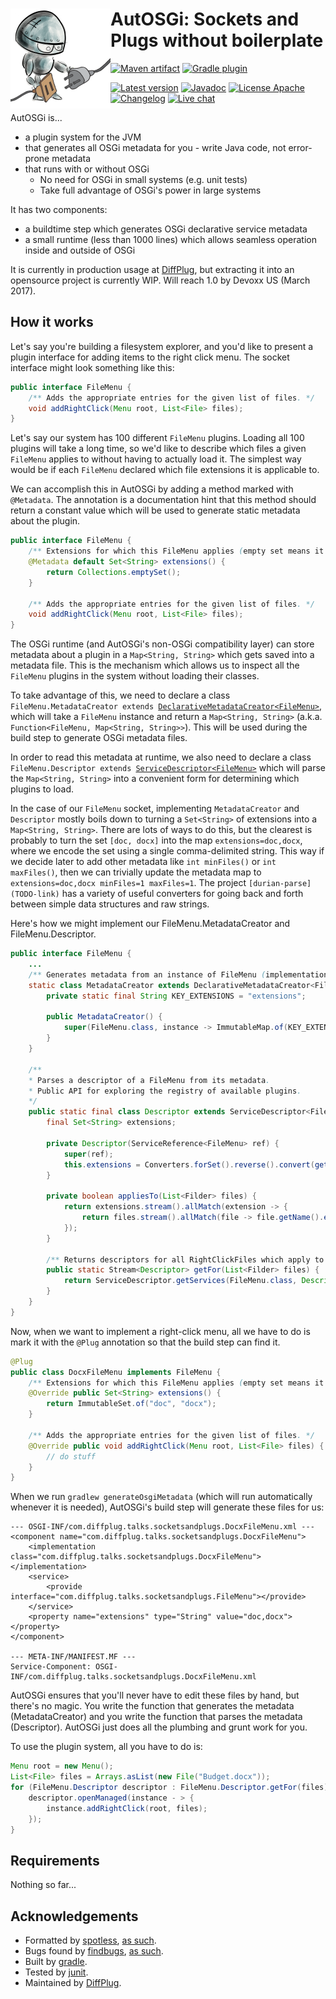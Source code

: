 # <img align="left" src="_images/logo_160.png"> AutOSGi: Sockets and Plugs without boilerplate

<!---freshmark shields
output = [
	link(shield('Maven artifact', 'mavenCentral', '{{group}}:{{name}}', 'blue'), 'https://bintray.com/{{org}}/opensource/{{name}}/view'),
	link(shield('Gradle plugin', 'plugins.gradle.org', 'com.diffplug.gradle.autosgi', 'blue'), 'https://plugins.gradle.org/plugin/com.diffplug.gradle.autosgi'),
	'',
	link(shield('Latest version', 'latest', '{{stable}}', 'brightgreen'), 'https://github.com/{{org}}/{{name}}/releases/latest'),
	link(shield('Javadoc', 'javadoc', 'OK', 'brightgreen'), 'https://{{org}}.github.io/{{name}}/javadoc/{{stable}}/'),
	link(shield('License Apache', 'license', 'Apache', 'brightgreen'), 'https://tldrlegal.com/license/apache-license-2.0-(apache-2.0)'),
	link(shield('Changelog', 'changelog', '{{version}}', 'brightgreen'), 'CHANGES.md'),
	// link(image('Travis CI', 'https://travis-ci.org/{{org}}/{{name}}.svg?branch=master'), 'https://travis-ci.org/{{org}}/{{name}}'),
	link(shield('Live chat', 'gitter', 'live chat', 'brightgreen'), 'https://gitter.im/diffplug/autosgi')
	].join('\n');
-->
[![Maven artifact](https://img.shields.io/badge/mavenCentral-com.diffplug.autosgi%3Aautosgi-blue.svg)](https://bintray.com/diffplug/opensource/autosgi/view)
[![Gradle plugin](https://img.shields.io/badge/plugins.gradle.org-com.diffplug.gradle.autosgi-blue.svg)](https://plugins.gradle.org/plugin/com.diffplug.gradle.autosgi)

[![Latest version](https://img.shields.io/badge/latest-unreleased-brightgreen.svg)](https://github.com/diffplug/autosgi/releases/latest)
[![Javadoc](https://img.shields.io/badge/javadoc-OK-brightgreen.svg)](https://diffplug.github.io/autosgi/javadoc/unreleased/)
[![License Apache](https://img.shields.io/badge/license-Apache-brightgreen.svg)](https://tldrlegal.com/license/apache-license-2.0-(apache-2.0))
[![Changelog](https://img.shields.io/badge/changelog-unreleased-brightgreen.svg)](CHANGES.md)
[![Live chat](https://img.shields.io/badge/gitter-live_chat-brightgreen.svg)](https://gitter.im/diffplug/autosgi)
<!---freshmark /shields -->

<!---freshmark javadoc
output = prefixDelimiterReplace(input, 'https://{{org}}.github.io/{{name}}/javadoc/', '/', stable);
-->

AutOSGi is...

- a plugin system for the JVM
- that generates all OSGi metadata for you - write Java code, not error-prone metadata
- that runs with or without OSGi
	+ No need for OSGi in small systems (e.g. unit tests)
	+ Take full advantage of OSGi's power in large systems

It has two components:

- a buildtime step which generates OSGi declarative service metadata
- a small runtime (less than 1000 lines) which allows seamless operation inside and outside of OSGi

It is currently in production usage at [DiffPlug](https://www.diffplug.com), but extracting it into an opensource project is currently WIP.  Will reach 1.0 by Devoxx US (March 2017).

## How it works

Let's say you're building a filesystem explorer, and you'd like to present a plugin interface for adding items to the right click menu.  The socket interface might look something like this:

```java
public interface FileMenu {
	/** Adds the appropriate entries for the given list of files. */
	void addRightClick(Menu root, List<File> files);
}
```

Let's say our system has 100 different `FileMenu` plugins.  Loading all 100 plugins will take a long time, so we'd like to describe which files a given `FileMenu` applies to without having to actually load it.  The simplest way would be if each `FileMenu` declared which file extensions it is applicable to.

We can accomplish this in AutOSGi by adding a method marked with `@Metadata`.  The annotation is a documentation hint that this method should return a constant value which will be used to generate static metadata about the plugin.

```java
public interface FileMenu {
	/** Extensions for which this FileMenu applies (empty set means it applies to all extensions). */
	@Metadata default Set<String> extensions() {
		return Collections.emptySet();
	}

	/** Adds the appropriate entries for the given list of files. */
	void addRightClick(Menu root, List<File> files);
}
```

The OSGi runtime (and AutOSGi's non-OSGi compatibility layer) can store metadata about a plugin in a `Map<String, String>` which gets saved into a metadata file.  This is the mechanism which allows us to inspect all the `FileMenu` plugins in the system without loading their classes.

To take advantage of this, we need to declare a class `FileMenu.MetadataCreator extends `[`DeclarativeMetadataCreator<FileMenu>`](TODO-javadoc), which will take a `FileMenu` instance and return a `Map<String, String>` (a.k.a. `Function<FileMenu, Map<String, String>>`).  This will be used during the build step to generate OSGi metadata files.

In order to read this metadata at runtime, we also need to declare a class `FileMenu.Descriptor extends `[`ServiceDescriptor<FileMenu>`](TODO-javadoc) which will parse the `Map<String, String>` into a convenient form for determining which plugins to load.

In the case of our `FileMenu` socket, implementing `MetadataCreator` and `Descriptor` mostly boils down to turning a `Set<String>` of extensions into a `Map<String, String>`.  There are lots of ways to do this, but the clearest is probably to turn the set `[doc, docx]` into the map `extensions=doc,docx`, where we encode the set using a single comma-delimited string.  This way if we decide later to add other metadata like `int minFiles()` or `int maxFiles()`, then we can trivially update the metadata map to `extensions=doc,docx minFiles=1 maxFiles=1`.  The project `[durian-parse](TODO-link)` has a variety of useful converters for going back and forth between simple data structures and raw strings.

Here's how we might implement our FileMenu.MetadataCreator and FileMenu.Descriptor.

```java
public interface FileMenu {
	...
	/** Generates metadata from an instance of FileMenu (implementation detail). */
	static class MetadataCreator extends DeclarativeMetadataCreator<FileMenu> {
		private static final String KEY_EXTENSIONS = "extensions";

		public MetadataCreator() {
			super(FileMenu.class, instance -> ImmutableMap.of(KEY_EXTENSIONS, Converters.forSet().convert(instance.fsPrefixes()));
		}
	}

	/**
	* Parses a descriptor of a FileMenu from its metadata.
	* Public API for exploring the registry of available plugins.
	*/
	public static final class Descriptor extends ServiceDescriptor<FileMenu> {
		final Set<String> extensions;

		private Descriptor(ServiceReference<FileMenu> ref) {
			super(ref);
			this.extensions = Converters.forSet().reverse().convert(getString(MetadataCreator.KEY_EXTENSIONS));
		}

		private boolean appliesTo(List<Filder> files) {
			return extensions.stream().allMatch(extension -> {
				return files.stream().allMatch(file -> file.getName().endsWith(extension));
			});
		}

		/** Returns descriptors for all RightClickFiles which apply to the given list of files. */
		public static Stream<Descriptor> getFor(List<Filder> files) {
			return ServiceDescriptor.getServices(FileMenu.class, Descriptor::new).filter(d -> d.appliesTo(files));
		}
	}
}
```

Now, when we want to implement a right-click menu, all we have to do is mark it with the `@Plug` annotation so that the build step can find it.

```java
@Plug
public class DocxFileMenu implements FileMenu {
	/** Extensions for which this FileMenu applies (empty set means it applies to all extensions). */
	@Override public Set<String> extensions() {
		return ImmutableSet.of("doc", "docx");
	}

	/** Adds the appropriate entries for the given list of files. */
	@Override public void addRightClick(Menu root, List<File> files) {
		// do stuff
	}
}
```

When we run `gradlew generateOsgiMetadata` (which will run automatically whenever it is needed), AutOSGi's build step will generate these files for us:

```
--- OSGI-INF/com.diffplug.talks.socketsandplugs.DocxFileMenu.xml ---
<component name="com.diffplug.talks.socketsandplugs.DocxFileMenu">
	<implementation class="com.diffplug.talks.socketsandplugs.DocxFileMenu"></implementation>
	<service>
		<provide interface="com.diffplug.talks.socketsandplugs.FileMenu"></provide>
	</service>
	<property name="extensions" type="String" value="doc,docx"></property>
</component>

--- META-INF/MANIFEST.MF ---
Service-Component: OSGI-INF/com.diffplug.talks.socketsandplugs.DocxFileMenu.xml
```

AutOSGi ensures that you'll never have to edit these files by hand, but there's no magic.  You write the function that generates the metadata (MetadataCreator) and you write the function that parses the metadata (Descriptor).  AutOSGi just does all the plumbing and grunt work for you.

To use the plugin system, all you have to do is:

```java
Menu root = new Menu();
List<File> files = Arrays.asList(new File("Budget.docx"));
for (FileMenu.Descriptor descriptor : FileMenu.Descriptor.getFor(files)) {
	descriptor.openManaged(instance - > {
		instance.addRightClick(root, files);
	});
}
```

<!---freshmark /javadoc -->

## Requirements

Nothing so far...

## Acknowledgements

* Formatted by [spotless](https://github.com/diffplug/spotless), [as such](https://github.com/diffplug/durian-rx/blob/v1.0/build.gradle?ts=4#L70-L90).
* Bugs found by [findbugs](http://findbugs.sourceforge.net/), [as such](https://github.com/diffplug/durian-rx/blob/v1.0/build.gradle?ts=4#L92-L116).
* Built by [gradle](http://gradle.org/).
* Tested by [junit](http://junit.org/).
* Maintained by [DiffPlug](http://www.diffplug.com/).
